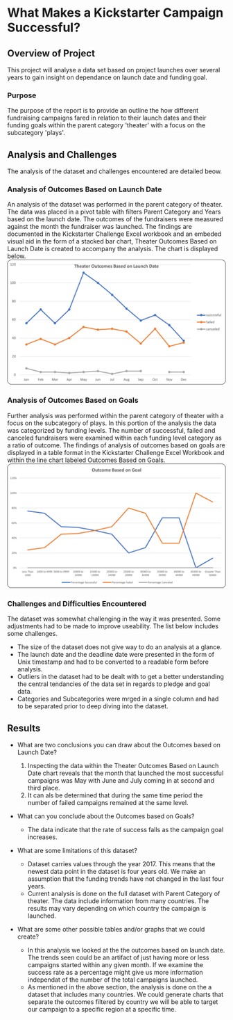 # What Makes a Kickstarter Campaign Successful?

## Overview of Project
This project will analyse a data set based on project launches over several years to gain insight on dependance on launch date and funding goal.

### Purpose
The purpose of the report is to provide an outline the how different fundraising campaigns fared in relation to their launch dates and their funding goals within the parent category 'theater' with a focus on the subcategory 'plays'. 

## Analysis and Challenges
The analysis of the dataset and challenges encountered are detailed beow.

### Analysis of Outcomes Based on Launch Date
An analysis of the dataset was performed in the parent category of theater. The data was placed in a pivot table with filters Parent Category and Years based on the launch date. The outcomes of the fundraisers were measured against the month the fundraiser was launched. The findings are documented in the Kickstarter Challenge Excel workbook and an embeded visual aid in the form of a stacked bar chart, Theater Outcomes Based on Launch Date is created to accompany the analysis. The chart is displayed below.
![Theater_Outcomes_Based_on_Launch_Date](Resources/Theater_Outcomes_vs_Launch.png)

### Analysis of Outcomes Based on Goals
Further analysis was performed within the parent category of theater with a focus on the subcategory of plays. In this portion of the analysis the data was categorized by funding levels. The number of successful, failed and canceled fundraisers were examined within each funding level category as a ratio of outcome.  The findings of analysis of outcomes based on goals are displayed in a table format in the Kickstarter Challenge Excel Workbook and within the line chart labeled Outcomes Based on Goals.
![Outcomes_Based_on_Goals](Resources/Outcome_vs_Goals.png)

### Challenges and Difficulties Encountered
The dataset was somewhat challenging in the way it was presented. Some adjustments had to be made to improve useability. The list below includes some challenges.
- The size of the dataset does not give way to do an analysis at a glance.
- The launch date and the deadline date were presented in the form of Unix timestamp and had to be converted to a readable form before analysis.
- Outliers in the dataset had to be dealt with to get a better understanding the central tendancies of the data set in regards to pledge and goal data.
- Categories and Subcategories were mrged in a single column and had to be separated prior to deep diving into the dataset.

## Results

- What are two conclusions you can draw about the Outcomes based on Launch Date?
    1. Inspecting the data within the Theater Outcomes Based on Launch Date chart reveals that the month that launched the most successful campaigns was May with June and July coming in at second and third place.
    2. It can als be determined that during the same time period the number of failed campaigns remained at the same level.

- What can you conclude about the Outcomes based on Goals?
    - The data indicate that the rate of success falls as the campaign goal increases.

- What are some limitations of this dataset?
    - Dataset carries values through the year 2017. This means that the newest data point in the dataset is four years old. We make an assumption that the funding trends have not changed in the last four years.
    - Current analysis is done on the full dataset with Parent Category of theater.  The data include information from many countries. The results may vary depending on which country the campaign is launched.

- What are some other possible tables and/or graphs that we could create?
    - In this analysis we looked at the the outcomes based on launch date. The trends seen could be an artifact of just having more or less campaigns started within any given month. If we examine the success rate as a percentage might give us more information independat of the number of the total campaigns launched.
    - As mentioned in the above section, the analysis is done on the a dataset that includes many countries. We could generate charts that separate the outcomes filtered by country we will be able to target our campaign to a specific region at a specific time.

